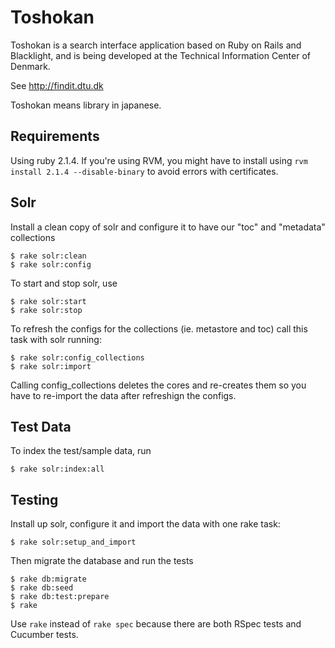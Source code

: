 # Toshokan

Toshokan is a search interface application based on Ruby on Rails and Blacklight, and is being developed at the Technical Information Center of Denmark.

See http://findit.dtu.dk

Toshokan means library in japanese.


## Requirements

Using ruby 2.1.4. If you're using RVM, you might have to install using `rvm install 2.1.4 --disable-binary` to avoid errors with certificates.

## Solr

Install a clean copy of solr and configure it to have our "toc" and "metadata" collections

    $ rake solr:clean
    $ rake solr:config

To start and stop solr, use

    $ rake solr:start    
    $ rake solr:stop
    
To refresh the configs for the collections (ie. metastore and toc) call this task with solr running:

    $ rake solr:config_collections
    $ rake solr:import

Calling config_collections deletes the cores and re-creates them so you have to re-import the data after refreshign the configs.

## Test Data

To index the test/sample data, run

    $ rake solr:index:all

## Testing

Install up solr, configure it and import the data with one rake task: 
    
    $ rake solr:setup_and_import

Then migrate the database and run the tests

    $ rake db:migrate
    $ rake db:seed
    $ rake db:test:prepare
    $ rake

Use `rake` instead of `rake spec` because there are both RSpec tests and Cucumber tests.